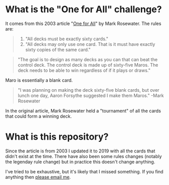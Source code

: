 # What is the "One for All" challenge?

It comes from this 2003 article "[One for All](https://magic.wizards.com/en/articles/archive/making-magic/one-all-2003-10-13)" by Mark Rosewater. The rules are:

> 1. "All decks must be exactly sixty cards."
> 2. "All decks may only use one card. That is it must have exactly sixty copies of the same card."

> "The goal is to design as many decks as you can that can beat the control deck. The control deck is made up of sixty-five Maros. The deck needs to be able to win regardless of if it plays or draws."

Maro is essentially a blank card.

> "I was planning on making the deck sixty-five blank cards, but over lunch one day, Aaron Forsythe suggested I make them Maros." -Mark Rosewater

In the original article, Mark Rosewater held a "tournament" of all the cards that could form a winning deck.

# What is this repository?

Since the article is from 2003 I updated it to 2019 with all the cards that didn't exist at the time. There have also been some rules changes (notably the legenday rule change) but in practice this doesn't change anything.

I've tried to be exhaustive, but it's likely that I missed something. If you find anything then [please email me](https://mikepawliuk.ca/contact-me/).
